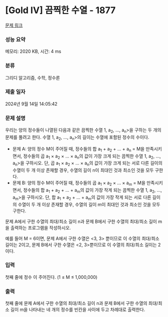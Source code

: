 # [Gold IV] 끔찍한 수열 - 1877 

[문제 링크](https://www.acmicpc.net/problem/1877) 

### 성능 요약

메모리: 2020 KB, 시간: 4 ms

### 분류

그리디 알고리즘, 수학, 정수론

### 제출 일자

2024년 9월 14일 14:05:42

### 문제 설명

<p>우리는 양의 정수들이 나열된 다음과 같은 끔찍한 수열 <a<sub>1</sub>, a<sub>2</sub>, ..., a<sub>n</sub>>을 구하는 두 개의 문제를 풀려고 한다. 수열 <a<sub>1</sub>, a<sub>2</sub>, ..., a<sub>n</sub>>의 길이는 수열에 포함된 정수의 수이다.</p>

<ul>
	<li>문제 A: 양의 정수 M이 주어질 때,  정수들의 합 a<sub>1</sub> + a<sub>2</sub> + ... + a<sub>n</sub> = M을 만족시키면서, 정수들의 곱 a<sub>1</sub> × a<sub>2</sub> × ... × a<sub>n</sub>의 값이 가장 크게 되는 끔찍한 수열 <a<sub>1</sub>, a<sub>2</sub>, ..., a<sub>n</sub>>을 구하시오. 단, 곱 a<sub>1</sub> × a<sub>2</sub> × ... × a<sub>n</sub>의 값이 가장 크게 되는 서로 다른 길이의 수열이 두 개 이상 존재할 경우, 수열의 길이 n이 최대인 것과 최소인 것을 모두 구한다.</li>
	<li>문제 B: 양의 정수 M이 주어질 때, 정수들의 곱 a<sub>1</sub> × a<sub>2</sub> × ... × a<sub>m</sub> = M을 만족시키면서, 정수들의 합 a<sub>1</sub> + a<sub>2</sub> + ... + a<sub>m</sub>의 값이 가장 작게 되는 끔찍한 수열  <a<sub>1</sub>, a<sub>2</sub>, ..., a<sub>m</sub>>을 구하시오. 단, 합 a<sub>1</sub> + a<sub>2</sub> + ... + a<sub>m</sub>의 값이 가장 작게 되는 서로 다른 길이의 수열이 두 개 이상 존재할 경우, 수열의 길이 m이 최대인 것과 최소인 것을 모두 구한다.</li>
</ul>

<p>문제 A에서 구한 수열의 최대/최소 길이 n과 문제 B에서 구한 수열의 최대/최소 길이 m을 출력하는 프로그램을 작성하시오.</p>

<p>예를 들어 M = 6이면, 문제 A에서 구한 수열은 <3, 3> 뿐이므로 이 수열의 최대/최소 길이는 2이고, 문제 B에서 구한 수열은 <2, 3>뿐이므로 이 수열의 최대/최소 길이는 2이다.</p>

### 입력 

 <p>첫째 줄에 정수 이 주어진다. (1 ≤ M ≤ 1,000,000)</p>

### 출력 

 <p>첫째 줄에 문제 A에서 구한 수열의 최대/최소 길이 n과 문제 B에서 구한 수열의 최대/최소 길이 m을 나타내는 네 개의 정수를 빈칸을 사이에 두고 차례대로 출력한다.</p>

